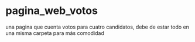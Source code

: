 # pagina_web_votos
una pagina que cuenta votos para cuatro candidatos, debe de estar todo en una misma carpeta para más comodidad

